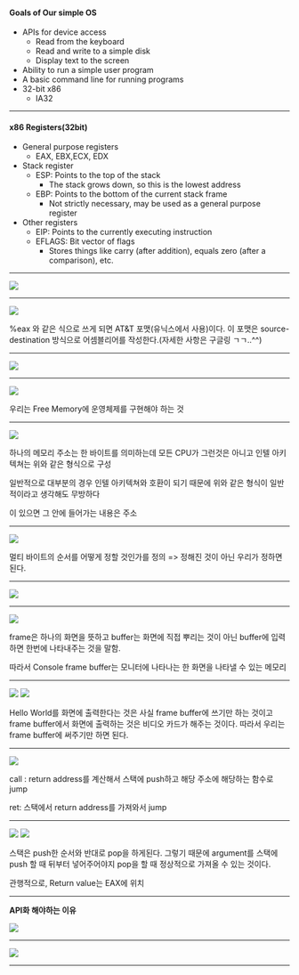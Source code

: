 #### Goals of Our simple OS

- APIs for device access
  - Read from the keyboard
  - Read and write to a simple disk
  - Display text to the screen
- Ability to run a simple user program
- A basic command line for running programs
- 32-bit x86
  - IA32

----

#### x86 Registers(32bit)

- General purpose registers
  - EAX, EBX,ECX, EDX
- Stack register
  - ESP: Points to the top of the stack
    - The stack grows down, so this is the lowest address
  - EBP: Points to the bottom of the current stack frame
    - Not strictly necessary, may be used as a general purpose register
- Other registers
  - EIP: Points to the currently executing instruction
  - EFLAGS: Bit vector of flags
    - Stores things like carry (after addition), equals zero (after a comparison), etc.

----

<img src="./Images/makingos1.png" />

----

<img src="./Images/makingos2.png" />

%eax 와 같은 식으로 쓰게 되면 AT&T 포맷(유닉스에서 사용)이다. 이 포맷은 source-destination 방식으로 어셈블리어를 작성한다.(자세한 사항은 구글링 ㄱㄱ..^^)

----

<img src="./Images/makingos3.png" />

----

<img src="./Images/makingos4.png" />

우리는 Free Memory에 운영체제를 구현해야 하는 것

----

<img src="./Images/makingos5.png" />

하나의 메모리 주소는 한 바이트를 의미하는데 모든 CPU가 그런것은 아니고 인텔 아키텍쳐는 위와 같은 형식으로 구성

일반적으로 대부분의 경우 인텔 아키텍쳐와 호환이 되기 때문에 위와 같은 형식이 일반적이라고 생각해도 무방하다

[](브라켓)이 있으면 그 안에 들어가는 내용은 주소

----

<img src="./Images/makingos6.png" />

 멀티 바이트의 순서를 어떻게 정할 것인가를 정의 => 정해진 것이 아닌 우리가 정하면 된다.

----

<img src="./Images/makingos7.png" />

----

<img src="./Images/makingos8.png" />

frame은 하나의 화면을 뜻하고 buffer는 화면에 직접 뿌리는 것이 아닌 buffer에 입력하면 한번에 나타내주는 것을 말함. 

따라서 Console frame buffer는 모니터에 나타나는 한 화면을 나타낼 수 있는 메모리

----

<img src="./Images/makingos9.png" />

<img src="./Images/makingos10.png" />

Hello World를 화면에 출력한다는 것은 사실 frame buffer에 쓰기만 하는 것이고 frame buffer에서 화면에 출력하는 것은 비디오 카드가 해주는 것이다. 따라서 우리는 frame buffer에 써주기만 하면 된다.

----

<img src="./Images/makingos11.png" />

call : return address를 계산해서 스택에 push하고 해당 주소에 해당하는 함수로 jump

ret: 스택에서 return address를 가져와서 jump

----

<img src="./Images/makingos12.png" />

<img src="./Images/makingos13.png" />

스택은 push한 순서와 반대로 pop을 하게된다. 그렇기 때문에 argument를 스택에 push 할 때 뒤부터 넣어주어야지 pop을 할 때 정상적으로 가져올 수 있는 것이다. 

관행적으로, Return value는 EAX에 위치

----

**API화 해야하는 이유**

<img src="./Images/makingos14.png" />

----

<img src="./Images/makingos15.png" />

----

